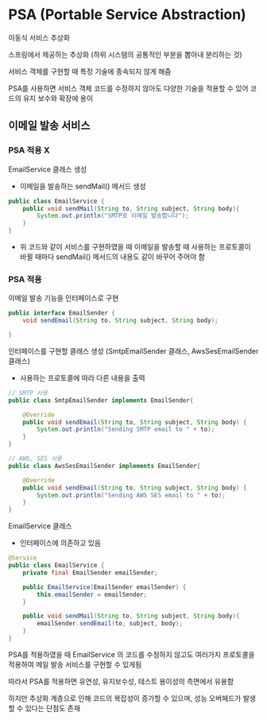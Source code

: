 # PSA (Portable Service Abstraction)
이동식 서비스 추상화

스프링에서 제공하는 추상화 (하위 시스템의 공통적인 부분을 뽑아내 분리하는 것)

서비스 객체를 구현할 때 특정 기술에 종속되지 않게 해줌

PSA를 사용하면 서비스 객체 코드를 수정하지 않아도 다양한 기술을 적용할 수 있어 코드의 유지 보수와 확장에 용이

## 이메일 발송 서비스

### PSA 적용 X

EmailService 클래스 생성

- 이메일을 발송하는 sendMail() 메서드 생성

```java
public class EmailService {
    public void sendMail(String to, String subject, String body){
        System.out.println("SMTP로 이메일 발송합니다");
    }
}
```

- 위 코드와 같이 서비스를 구현하였을 때 이메일을 발송할 때 사용하는 프로토콜이 바뀔 때마다 sendMail() 메서드의 내용도 같이 바꾸어 주어야 함

### PSA 적용

이메일 발송 기능을 인터페이스로 구현

```java
public interface EmailSender {
    void sendEmail(String to, String subject, String body);

}
```

인터페이스를 구현할 클래스 생성 (SmtpEmailSender 클래스, AwsSesEmailSender 클래스)

- 사용하는 프로토콜에 따라 다른 내용을 출력

```java
// SMTP 사용
public class SmtpEmailSender implements EmailSender{

    @Override
    public void sendEmail(String to, String subject, String body) {
        System.out.println("Sending SMTP email to " + to);
    }
}

// AWS, SES 사용
public class AwsSesEmailSender implements EmailSender{

    @Override
    public void sendEmail(String to, String subject, String body) {
        System.out.println("Sending AWS SES email to " + to);
    }
}
```

EmailService 클래스

- 인터페이스에 의존하고 있음

```java
@Service
public class EmailService {
    private final EmailSender emailSender;

    public EmailService(EmailSender emailSender) {
        this.emailSender = emailSender;
    }

    public void sendMail(String to, String subject, String body){
        emailSender.sendEmail(to, subject, body);
    }
}
```

PSA를 적용하였을 때 EmailService 의 코드를 수정하지 않고도 여러가지 프로토콜을 적용하여 메일 발송 서비스를 구현할 수 있게됨

따라서 PSA를 적용하면 유연성, 유지보수성, 테스트 용이성의 측면에서 유용함

하지만 추상화 계층으로 인해 코드의 복잡성이 증가할 수 있으며, 성능 오버헤드가 발생할 수 있다는 단점도 존재
